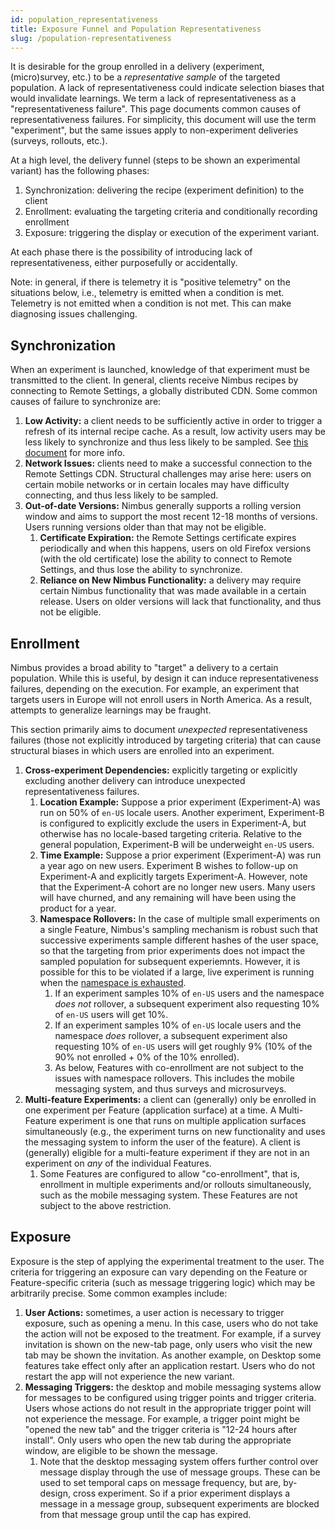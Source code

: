 ```yaml
---
id: population_representativeness
title: Exposure Funnel and Population Representativeness
slug: /population-representativeness
---
```


It is desirable for the group enrolled in a delivery (experiment, (micro)survey, etc.) to be a _representative sample_ of the targeted population. A lack of representativeness could indicate selection biases that would invalidate learnings. We term a lack of representativeness as a "representativeness failure". This page documents common causes of representativeness failures. For simplicity, this document will use the term "experiment", but the same issues apply to non-experiment deliveries (surveys, rollouts, etc.).

At a high level, the delivery funnel (steps to be shown an experimental variant) has the following phases:

1. Synchronization: delivering the recipe (experiment definition) to the client
2. Enrollment: evaluating the targeting criteria and conditionally recording enrollment
3. Exposure: triggering the display or execution of the experiment variant.

At each phase there is the possibility of introducing lack of representativeness, either purposefully or accidentally.

Note: in general, if there is telemetry it is "positive telemetry" on the situations below, i.e., telemetry is emitted when a condition is met. Telemetry is not emitted when a condition is not met. This can make diagnosing issues challenging.

## Synchronization

When an experiment is launched, knowledge of that experiment must be transmitted to the client. In general, clients receive Nimbus recipes by connecting to Remote Settings, a globally distributed CDN. Some common causes of failure to synchronize are:

1. **Low Activity:** a client needs to be sufficiently active in order to trigger a refresh of its internal recipe cache. As a result, low activity users may be less likely to synchronize and thus less likely to be sampled. See [this document](https://docs.google.com/document/d/1-TgZcuiA3UDZ30Vo2Ot7d_Lyqncx7AaBhAqq8GxlP8M/edit#heading=h.g5mbvod6ojw6) for more info. 
2. **Network Issues:** clients need to make a successful connection to the Remote Settings CDN. Structural challenges may arise here: users on certain mobile networks or in certain locales may have difficulty connecting, and thus less likely to be sampled.
3. **Out-of-date Versions:** Nimbus generally supports a rolling version window and aims to support the most recent 12-18 months of versions. Users running versions older than that may not be eligible.
   1. **Certificate Expiration:** the Remote Settings certificate expires periodically and when this happens, users on old Firefox versions (with the old certificate) lose the ability to connect to Remote Settings, and thus lose the ability to synchronize.
   2. **Reliance on New Nimbus Functionality:** a delivery may require certain Nimbus functionality that was made available in a certain release. Users on older versions will lack that functionality, and thus not be eligible.

## Enrollment

Nimbus provides a broad ability to "target" a delivery to a certain population. While this is useful, by design it can induce representativeness failures, depending on the execution. For example, an experiment that targets users in Europe will not enroll users in North America. As a result, attempts to generalize learnings may be fraught.

This section primarily aims to document _unexpected_ representativeness failures (those not explicitly introduced by targeting criteria) that can cause structural biases in which users are enrolled into an experiment.

1. **Cross-experiment Dependencies:** explicitly targeting or explicitly excluding another delivery can introduce unexpected representativeness failures.
   1. **Location Example:** Suppose a prior experiment (Experiment-A) was run on 50% of `en-US` locale users. Another experiment, Experiment-B is configured to explicitly exclude the users in Experiment-A, but otherwise has no locale-based targeting criteria. Relative to the general population, Experiment-B will be underweight `en-US` users.
   2. **Time Example:** Suppose a prior experiment (Experiment-A) was run a year ago on new users. Experiment B wishes to follow-up on Experiment-A and explicitly targets Experiment-A. However, note that the Experiment-A cohort are no longer new users. Many users will have churned, and any remaining will have been using the product for a year.
   3. **Namespace Rollovers:** In the case of multiple small experiments on a single Feature, Nimbus's sampling mechanism is robust such that successive experiments sample different hashes of the user space, so that the targeting from prior experiments does not impact the sampled population for subsequent experiemnts. However, it is possible for this to be violated if a large, live experiment is running when the [namespace is exhausted](./bucketing.md#namespace-rollovers).
      1. If an experiment samples 10% of `en-US` users and the namespace _does not_ rollover, a subsequent experiment also requesting 10% of `en-US` users will get 10%.
      2. If an experiment samples 10% of `en-US` locale users and the namespace _does_ rollover, a subsequent experiment also requesting 10% of `en-US` users will get roughly 9% (10% of the 90% not enrolled + 0% of the 10% enrolled).
      3. As below, Features with co-enrollment are not subject to the issues with namespace rollovers. This includes the mobile messaging system, and thus surveys and microsurveys.
2. **Multi-feature Experiments:** a client can (generally) only be enrolled in one experiment per Feature (application surface) at a time. A Multi-Feature experiment is one that runs on multiple application surfaces simultaneously (e.g., the experiment turns on new functionality and uses the messaging system to inform the user of the feature). A client is (generally) eligible for a multi-feature experiment if they are not in an experiment on _any_ of the individual Features.
   1. Some Features are configured to allow "co-enrollment", that is, enrollment in multiple experiments and/or rollouts simultaneously, such as the mobile messaging system. These Features are not subject to the above restriction.

## Exposure

Exposure is the step of applying the experimental treatment to the user. The criteria for triggering an exposure can vary depending on the Feature or Feature-specific criteria (such as message triggering logic) which may be arbitrarily precise. Some common examples include:

1. **User Actions:** sometimes, a user action is necessary to trigger exposure, such as opening a menu. In this case, users who do not take the action will not be exposed to the treatment. For example, if a survey invitation is shown on the new-tab page, only users who visit the new tab may be shown the invitation. As another example, on Desktop some features take effect only after an application restart. Users who do not restart the app will not experience the new variant.
2. **Messaging Triggers:** the desktop and mobile messaging systems allow for messages to be configured using trigger points and trigger criteria. Users whose actions do not result in the appropriate trigger point will not experience the message. For example, a trigger point might be "opened the new tab" and the trigger criteria is "12-24 hours after install". Only users who open the new tab during the appropriate window, are eligible to be shown the message.
   1. Note that the desktop messaging system offers further control over message display through the use of message groups. These can be used to set temporal caps on message frequency, but are, by-design, cross experiment. So if a prior experiment displays a message in a message group, subsequent experiments are blocked from that message group until the cap has expired.
